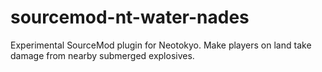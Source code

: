# sourcemod-nt-water-nades
Experimental SourceMod plugin for Neotokyo. Make players on land take damage from nearby submerged explosives.
